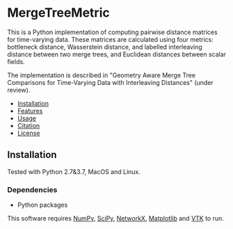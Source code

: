 # MergeTreeMetric

This is a Python implementation of computing pairwise distance matrices for time-varying data. These matrices are calculated using four metrics: bottleneck distance, Wasserstein distance, and labelled interleaving distance between two merge trees, and Euclidean distances between scalar fields.

The implementation is described in "Geometry Aware Merge Tree Comparisons for Time-Varying Data with Interleaving Distances" (under review).


- [Installation](#installation)
- [Features](#features)
- [Usage](#usage)
- [Citation](#citation)
- [License](#license)

## Installation

Tested with Python 2.7&3.7, MacOS and Linux.

### Dependencies

- Python packages

This software requires [NumPy](https://numpy.org/), [SciPy](https://www.scipy.org/), [NetworkX](https://networkx.github.io/), [Matplotlib](https://matplotlib.org/) and [VTK](https://vtk.org) to run.

